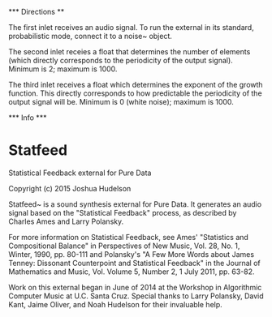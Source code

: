 *** Directions **

The first inlet receives an audio signal.  To run the
external in its standard, probabilistic mode, connect
it to a noise~ object.

The second inlet receies a float that determines
the number of elements (which directly corresponds 
to the periodicity of the output signal).  Minimum 
is 2; maximum is 1000.

The third inlet receives a float which determines the
exponent of the growth function.  This directly
corresponds to how predictable the periodicity of the
output signal will be.  Minimum is 0 (white noise);
maximum is 1000.

*** Info ***

# Statfeed
Statistical Feedback external for Pure Data

Copyright (c) 2015 Joshua Hudelson

Statfeed~ is a sound synthesis external for Pure Data.
It generates an audio signal based on the "Statistical
Feedback" process, as described by Charles Ames and
Larry Polansky.

For more information on Statistical Feedback, see Ames'
"Statistics and Compositional Balance" in Perspectives
of New Music, Vol. 28, No. 1, Winter, 1990, pp. 80-111
and Polansky's "A Few More Words about James Tenney:
Dissonant Counterpoint and Statistical Feedback" in the
Journal of Mathematics and Music, Vol. Volume 5, Number 2,
1 July 2011, pp. 63-82.

Work on this external began in June of 2014 at the
Workshop in Algorithmic Computer Music at U.C. Santa
Cruz.  Special thanks to Larry Polansky, David Kant,
Jaime Oliver, and Noah Hudelson for their invaluable help.

